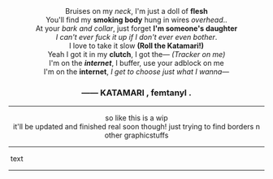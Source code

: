 <center>
  Bruises on my <i>neck</i>, I'm just a doll of <b>flesh</b>
  <br>
  You'll find my <b>smoking body</b> hung in wires <i>overhead</i>..
  <br>
  At your <i>bark and collar</i>, just forget <b>I'm someone's daughter</b>
  <br>
  <i>I can't ever fuck it up if I don't ever even bother</i>.
  <br>
  I love to take it slow <b>(Roll the Katamari!)</b>
  <br>
  Yeah I got it in my <b>clutch</b>, I got the— <i>(Tracker on me)</i>
  <br>
  I'm on the <b><i>internet</i></b>, I buffer, use your adblock on me
  <br>
  I'm on the <b>internet</b>, <i>I get to choose just what I wanna—</i>
  <br>
  <h3>—— KATAMARI , femtanyl .</h3>
</center>

- - -

<center>
  so like this is a wip
  <br>
  it'll be updated and finished real soon though! just trying to find borders n other graphicstuffs
</center>

- - -

<img src=""/>
text

- - -
